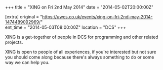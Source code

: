 +++
title = "XING on Fri 2nd May 2014"
date = "2014-05-02T20:00:00Z"

[extra]
original = "https://uwcs.co.uk/events/xing-on-fri-2nd-may-2014-1474489092969/"    
ent_time = "2014-05-03T08:00:00Z"
location = "DCS"
+++

XING is a get-together of people in DCS for programming and other related projects.

XING is open to people of all experiences, if you're interested but not sure you should come along because there's always something to do or some way we can help you.

